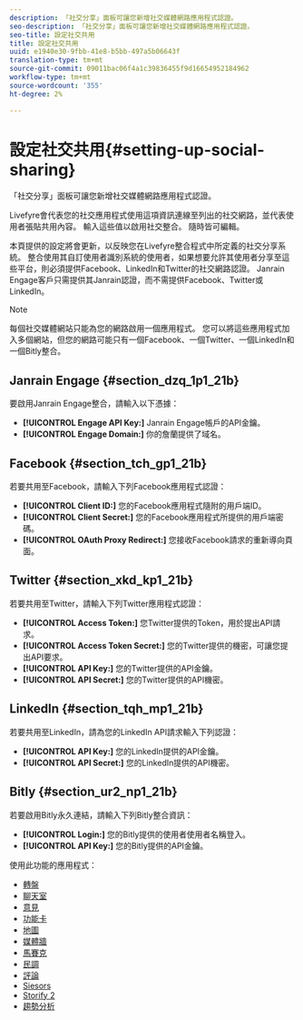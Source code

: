 ```yaml
---
description: 「社交分享」面板可讓您新增社交媒體網路應用程式認證。
seo-description: 「社交分享」面板可讓您新增社交媒體網路應用程式認證。
seo-title: 設定社交共用
title: 設定社交共用
uuid: e1940e30-9fbb-41e8-b5bb-497a5b06643f
translation-type: tm+mt
source-git-commit: 09011bac06f4a1c39836455f9d16654952184962
workflow-type: tm+mt
source-wordcount: '355'
ht-degree: 2%

---
```



# 設定社交共用{#setting-up-social-sharing}

「社交分享」面板可讓您新增社交媒體網路應用程式認證。

Livefyre會代表您的社交應用程式使用這項資訊連線至列出的社交網路，並代表使用者張貼共用內容。 輸入這些值以啟用社交整合。 隨時皆可編輯。

本頁提供的設定將會更新，以反映您在Livefyre整合程式中所定義的社交分享系統。 整合使用其自訂使用者識別系統的使用者，如果想要允許其使用者分享至這些平台，則必須提供Facebook、LinkedIn和Twitter的社交網路認證。 Janrain Engage客戶只需提供其Janrain認證，而不需提供Facebook、Twitter或LinkedIn。

>[!NOTE]
>
>每個社交媒體網站只能為您的網路啟用一個應用程式。 您可以將這些應用程式加入多個網站，但您的網路可能只有一個Facebook、一個Twitter、一個LinkedIn和一個Bitly整合。

## Janrain Engage {#section_dzq_1p1_21b}

要啟用Janrain Engage整合，請輸入以下憑據：

* **[!UICONTROL Engage API Key:]** Janrain Engage帳戶的API金鑰。
* **[!UICONTROL Engage Domain:]** 你的詹蘭提供了域名。

## Facebook {#section_tch_gp1_21b}

若要共用至Facebook，請輸入下列Facebook應用程式認證：

* **[!UICONTROL Client ID:]** 您的Facebook應用程式隨附的用戶端ID。
* **[!UICONTROL Client Secret:]** 您的Facebook應用程式所提供的用戶端密碼。
* **[!UICONTROL OAuth Proxy Redirect:]** 您接收Facebook請求的重新導向頁面。

## Twitter {#section_xkd_kp1_21b}

若要共用至Twitter，請輸入下列Twitter應用程式認證：

* **[!UICONTROL Access Token:]** 您Twitter提供的Token，用於提出API請求。
* **[!UICONTROL Access Token Secret:]** 您的Twitter提供的機密，可讓您提出API要求。
* **[!UICONTROL API Key:]** 您的Twitter提供的API金鑰。
* **[!UICONTROL API Secret:]** 您的Twitter提供的API機密。

## LinkedIn {#section_tqh_mp1_21b}

若要共用至LinkedIn，請為您的LinkedIn API請求輸入下列認證：

* **[!UICONTROL API Key:]** 您的LinkedIn提供的API金鑰。
* **[!UICONTROL API Secret:]** 您的LinkedIn提供的API機密。

## Bitly {#section_ur2_np1_21b}

若要啟用Bitly永久連結，請輸入下列Bitly整合資訊：

* **[!UICONTROL Login:]** 您的Bitly提供的使用者使用者名稱登入。
* **[!UICONTROL API Key:]** 您的Bitly提供的API金鑰。



使用此功能的應用程式：
* [轉盤](/help/using/c-about-apps/c-carousel-app/c-carousel-app.md#c_carousel_app)
* [聊天室](/help/using/c-about-apps/c-chat-app/c-chat-app.md#c_chat_app)
* [意見](/help/using/c-about-apps/c-comments/c-comments.md)
* [功能卡](/help/using/c-about-apps/c-feature-card-app/c-feature-card-app.md#c_feature_card_app)
* [地圖](/help/using/c-about-apps/c-map-app/c-map-app.md#c_map_app)
* [媒體牆](/help/using/c-about-apps/c-media-wall-app/c-media-wall-app.md#c_media_wall_app)
* [馬賽克](/help/using/c-about-apps/c-mosaic-app/c-mosaic-app.md#c_mosaic_app)
* [民調](/help/using/c-about-apps/c-polls-app/c-polls-app.md#c_polls_app)
* [評論](/help/using/c-about-apps/c-reviews-app/c-reviews-app.md#c_reviews_app)
* [Siesors](/help/using/c-about-apps/c-sidenotes-app/c-sidenotes-app.md#c_sidenotes_app)
* [Storify 2](/help/using/c-about-apps/c-storify2/c-storify2.md#c_storify2)
* [趨勢分析](/help/using/c-about-apps/c-trending-app/c-trending-app.md#c_trending_app)

